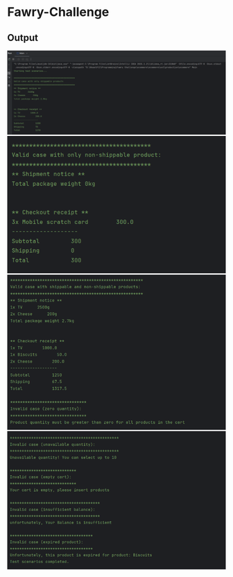 # Fawry-Challenge
## Output
![alt text](image.png)
![alt text](image-1.png)
![alt text](image-2.png)
![alt text](image-3.png)